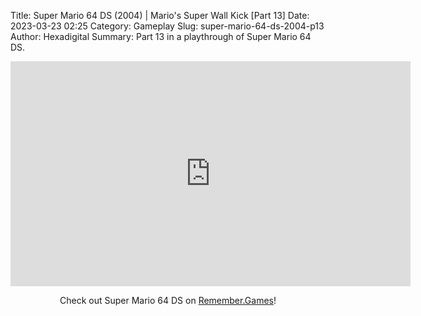 Title: Super Mario 64 DS (2004) | Mario's Super Wall Kick [Part 13]
Date: 2023-03-23 02:25
Category: Gameplay
Slug: super-mario-64-ds-2004-p13
Author: Hexadigital
Summary: Part 13 in a playthrough of Super Mario 64 DS.

<center><iframe src="https://www.youtube.com/embed/keRtxgPfI7M?feature=oembed" allow="accelerometer; autoplay; encrypted-media; gyroscope; picture-in-picture" width="640" height="360" frameborder="0"></iframe>

Check out Super Mario 64 DS on [Remember.Games](https://remember.games/game/2250/super-mario-64-ds/)!</center>
